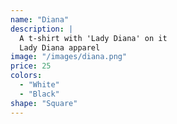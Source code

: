 ```yaml
---
name: "Diana"
description: |
  A t-shirt with 'Lady Diana' on it
  Lady Diana apparel
image: "/images/diana.png"
price: 25
colors:
  - "White"
  - "Black"
shape: "Square"
---
```

